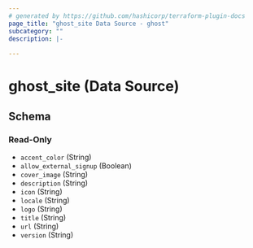 ```yaml
---
# generated by https://github.com/hashicorp/terraform-plugin-docs
page_title: "ghost_site Data Source - ghost"
subcategory: ""
description: |-
  
---
```


# ghost_site (Data Source)





<!-- schema generated by tfplugindocs -->
## Schema

### Read-Only

- `accent_color` (String)
- `allow_external_signup` (Boolean)
- `cover_image` (String)
- `description` (String)
- `icon` (String)
- `locale` (String)
- `logo` (String)
- `title` (String)
- `url` (String)
- `version` (String)
